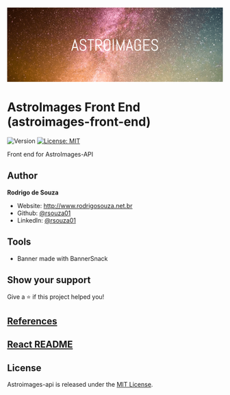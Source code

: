![Logo](ASTROIMAGES-FE.png)

AstroImages Front End (astroimages-front-end)
=================================

![Version](https://img.shields.io/badge/version-1.0.0-blue.svg?cacheSeconds=2592000)
[![License: MIT](https://img.shields.io/badge/License-MIT-yellow.svg)](#)


Front end for AstroImages-API



## Author

**Rodrigo de Souza**

* Website: http://www.rodrigosouza.net.br
* Github: [@rsouza01](https://github.com/rsouza01)
* LinkedIn: [@rsouza01](https://linkedin.com/in/rsouza01)

## Tools

- Banner made with BannerSnack

## Show your support

Give a ⭐️ if this project helped you!


## [References](REFERENCES.md)
## [React README](README_REACT.md)


License
-------

Astroimages-api is released under the [MIT License](LICENSE).


